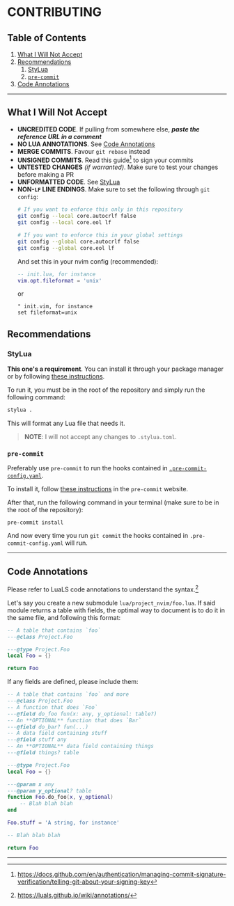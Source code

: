 # CONTRIBUTING

## Table of Contents

1. [What I Will Not Accept](#what-i-will-not-accept)
2. [Recommendations](#recommendations)
    1. [StyLua](#stylua)
    2. [`pre-commit`](#pre-commit)
3. [Code Annotations](#code-annotations)

---

## What I Will Not Accept

- **UNCREDITED CODE**. If pulling from somewhere else, _**paste the reference URL in a comment**_
- **NO LUA ANNOTATIONS**. See [Code Annotations](#code-annotations)
- **MERGE COMMITS**. Favour `git rebase` instead
- **UNSIGNED COMMITS**. Read this guide[^2]
  to sign your commits
- **UNTESTED CHANGES** _(if warranted)_. Make sure to test your changes before making a PR
- **UNFORMATTED CODE**. See [StyLua](#stylua)
- **NON-`LF` LINE ENDINGS**. Make sure to set the following through `git config`:
    ```sh
    # If you want to enforce this only in this repository
    git config --local core.autocrlf false
    git config --local core.eol lf

    # If you want to enforce this in your global settings
    git config --global core.autocrlf false
    git config --global core.eol lf
    ```
    And set this in your nvim config (recommended):
    ```lua
    -- init.lua, for instance
    vim.opt.fileformat = 'unix'
    ```
    or
    ```vim
    " init.vim, for instance
    set fileformat=unix
    ```

## Recommendations

### StyLua

**This one's a requirement**. You can install it through your package manager or by following
[these instructions](https://github.com/JohnnyMorganz/StyLua#installation).

To run it, you must be in the root of the repository and simply run the following command:

```sh
stylua .
```

This will format any Lua file that needs it.

> **NOTE**: I will not accept any changes to `.stylua.toml`.

### `pre-commit`

Preferably use `pre-commit` to run the hooks contained in [`.pre-commit-config.yaml`](./.pre-commit-config.yaml).

To install it, follow [these instructions](https://pre-commit.com/#install) in the `pre-commit` website.

After that, run the following command in your terminal (make sure to be in the root of the repository):

```
pre-commit install
```

And now every time you run `git commit` the hooks contained in `.pre-commit-config.yaml` will run.

---

## Code Annotations

Please refer to LuaLS code annotations to understand the syntax.[^1]

Let's say you create a new submodule `lua/project_nvim/foo.lua`. If said module returns a table
with fields, the optimal way to document is to do it in the same file, and following this format:

```lua
-- A table that contains `foo`
---@class Project.Foo

---@type Project.Foo
local Foo = {}

return Foo
```

If any fields are defined, please include them:

```lua
-- A table that contains `foo` and more
---@class Project.Foo
-- A function that does `Foo`
---@field do_foo fun(x: any, y_optional: table?)
-- An **OPTIONAL** function that does `Bar`
---@field do_bar? fun(...)
-- A data field containing stuff
---@field stuff any
-- An **OPTIONAL** data field containing things
---@field things? table

---@type Project.Foo
local Foo = {}

---@param x any
---@param y_optional? table
function Foo.do_foo(x, y_optional)
    -- Blah blah blah
end

Foo.stuff = 'A string, for instance'

-- Blah blah blah

return Foo
```

---

[^1]: https://luals.github.io/wiki/annotations/
[^2]: https://docs.github.com/en/authentication/managing-commit-signature-verification/telling-git-about-your-signing-key
